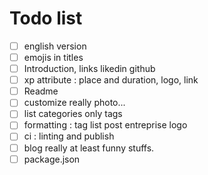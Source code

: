 # Todo list

-[ ] english version
-[ ] emojis in titles
-[ ] Introduction, links likedin github
-[ ] xp attribute : place and duration, logo, link
-[ ] Readme
-[ ] customize really photo...
-[ ] list categories only tags
-[ ] formatting : tag list post entreprise logo
-[ ] ci : linting and publish
-[ ] blog really at least funny stuffs.
-[ ] package.json
